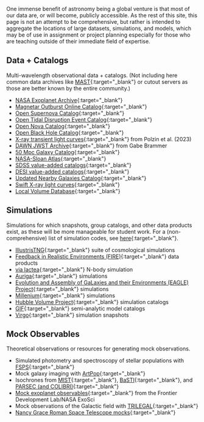 <!-- ---
layout: page
title: Data
--- -->

One immense benefit of astronomy being a global venture is that most of our data are, or will become, publicly accessible. As the rest of this site, this page is not an attempt to be comprehensive, but rather is intended to aggregate the locations of large datasets, simulations, and models, which may be of use in assignment or project planning especially for those who are teaching outside of their immediate field of expertise.

## Data + Catalogs
Multi-wavelength observational data + catalogs. (Not including here common data archives like [MAST](https://mast.stsci.edu/portal/Mashup/Clients/Mast/Portal.html){:target="_blank"} or cutout servers as those are better known by the entire community.)
- [NASA Exoplanet Archive](https://exoplanetarchive.ipac.caltech.edu){:target="_blank"}
- [Magnetar Outburst Online Catalog](http://magnetars.ice.csic.es/#/welcome){:target="_blank"}
- [Open Supernova Catalog](https://github.com/astrocatalogs/supernovae){:target="_blank"}
- [Open Tidal Disruption Event Catalog](https://github.com/astrocatalogs/tidaldisruptions){:target="_blank"}
- [Open Nova Catalog](https://github.com/astrocatalogs/astrocats?tab=readme-ov-file){:target="_blank"}
- [Open Black Hole Catalog](https://github.com/astrocatalogs/astrocats?tab=readme-ov-file){:target="_blank"}
- [X-ray transient light curves](https://github.com/avapolzin/X-rayLCs){:target="_blank"} from Polzin et al. (2023)
- [DAWN JWST Archive](https://dawn-cph.github.io/dja/){:target="_blank"} from Gabe Brammer
- [50 Mpc Galaxy Catalog](https://github.com/davidohlson/50MGC){:target="_blank"} 
- [NASA-Sloan Atlas](https://nsatlas.org){:target="_blank"}
- [SDSS value-added catalogs](https://www.sdss4.org/dr17/data_access/value-added-catalogs/){:target="_blank"}
- [DESI value-added catalogs](https://data.desi.lbl.gov/doc/vac/){:target="_blank"}
- [Updated Nearby Galaxies Catalog](https://www.sao.ru/lv/lvgdb/tables.php){:target="_blank"}
- [Swift X-ray light curves](https://www.swift.ac.uk/xrt_curves/){:target="_blank"}
- [Local Volume Database](https://github.com/apace7/local_volume_database){:target="_blank"}

## Simulations
Simulations for which snapshots, group catalogs, and other data products exist, as these will be more manageable for student work. For a (non-comprehensive) list of simulation codes, see [here](https://github.com/pmocz/awesome-astrophysical-simulation-codes){:target="_blank"}.
- [IllustrisTNG](https://www.tng-project.org){:target="_blank"} suite of cosmological simulations
- [Feedback in Realistic Environments (FIRE)](https://fire.northwestern.edu/data/){:target="_blank"} data products
- [via lactea](https://www.ucolick.org/~diemand/vl/index.html){:target="_blank"} N-body simulation
- [Auriga](https://wwwmpa.mpa-garching.mpg.de/auriga/index.html){:target="_blank"} simulations
- [Evolution and Assembly of GaLaxies and their Environments (EAGLE) Project](https://icc.dur.ac.uk/Eagle/index.php){:target="_blank"} simulations
- [Millenium](https://wwwmpa.mpa-garching.mpg.de/millennium/#DATABASE_ACCESS){:target="_blank"} simulations
- [Hubble Volume Project](https://wwwmpa.mpa-garching.mpg.de/galform/virgo/hubble/index.shtml#data){:target="_blank"} simulation catalogs
- [GIF](https://wwwmpa.mpa-garching.mpg.de/galform/gif/index.shtml#data){:target="_blank"} semi-analytic model catalogs
- [Virgo](https://wwwmpa.mpa-garching.mpg.de/Virgo/data_download.html#VIRGO){:target="_blank"} simulation snapshots


## Mock Observables
Theoretical observations or resources for generating mock observations.
- Simulated photometry and spectroscopy of stellar populations with [FSPS](https://dfm.io/python-fsps/current/stellarpop_api/#api-reference){:target="_blank"}
- Mock galaxy imaging with [ArtPop](https://artpop.readthedocs.io/en/latest/){:target="_blank"}
- Isochrones from [MIST](https://waps.cfa.harvard.edu/MIST/){:target="_blank"}, [BaSTI](http://basti-iac.oa-abruzzo.inaf.it/isocs.html){:target="_blank"}, and [PARSEC (and COLIBRI)](https://stev.oapd.inaf.it/cgi-bin/cmd){:target="_blank"}
- [Mock exoplanet observables](https://exoplanetarchive.ipac.caltech.edu/cgi-bin/FDL/nph-fdl){:target="_blank"} from the Frontier Development Lab/NASA ExoSci
- Mock observations of the Galactic field with [TRILEGAL](https://stev.oapd.inaf.it/cgi-bin/trilegal){:target="_blank"}
- [Nancy Grace Roman Space Telescope mocks](https://roman.ipac.caltech.edu/sims/Simulations_csv.html){:target="_blank"}

<!-- ## Models -->